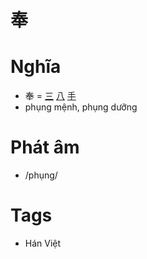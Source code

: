 # 奉

# Nghĩa
* 奉 = [三](三.md) [八](八.md) [手](手.md)
* phụng mệnh, phụng dưỡng

# Phát âm
* /phụng/

# Tags
* Hán Việt

<script>window.HANZI_FIELD='奉';</script>
